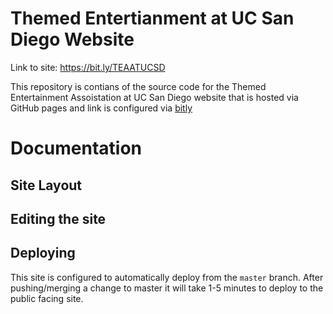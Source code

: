# Themed Entertianment at UC San Diego Website
Link to site: https://bit.ly/TEAATUCSD

This repository is contians of the source code for the Themed Entertainment Assoistation at UC San Diego website that is hosted via GitHub pages and link is configured via [bitly](https://app.bitly.com)

# Documentation

## Site Layout


## Editing the site


## Deploying
This site is configured to automatically deploy from the `master` branch. After pushing/merging a change to master it will take 1-5 minutes to deploy to the public facing site. 
